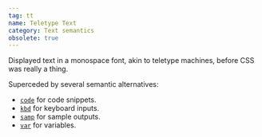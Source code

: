 ```yaml
---
tag: tt
name: Teletype Text
category: Text semantics
obsolete: true
---
```


Displayed text in a monospace font, akin to teletype machines, before CSS was really a thing.

Superceded by several semantic alternatives:

- [`code`](#code) for code snippets.
- [`kbd`](#kbd) for keyboard inputs.
- [`samp`](#samp) for sample outputs.
- [`var`](#var) for variables.
